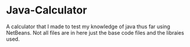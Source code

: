 # Java-Calculator

A calculator that I made to test my knowledge of java thus far using NetBeans.
Not all files are in here just the base code files and the libraies used.
